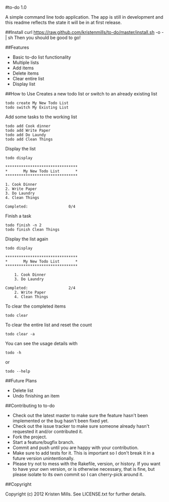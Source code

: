 #to-do 1.0

A simple command line todo application. The app is still in development and this readme reflects the state it will be in at first release.

##Install
	curl https://raw.github.com/kristenmills/to-do/master/install.sh -o - | sh
Then you should be good to go!

##Features
* Basic to-do list functionality
* Multiple lists
* Add items
* Delete items
* Clear entire list
* Display list

##How to Use
Creates a new todo list or switch to an already existing list

	todo create My New Todo List
	todo switch My Existing List

Add some tasks to the working list

	todo add Cook dinner
	todo add Write Paper
	todo add Do Laundy
	todo add Clean Things
	
Display the list
	
	todo display
	
	********************************
	*       My New Todo List       *
	********************************
	
	1. Cook Dinner
	2. Write Paper
	3. Do Laundry
	4. Clean Things
	
	Completed:					0/4
	
Finish a task

	todo finish -n 2
	todo finish Clean Things
	
Display the list again 

	todo display
	
	********************************
	*       My New Todo List       *
	********************************

	    1. Cook Dinner
	    3. Do Laundry

	Completed:					2/4
	    2. Write Paper
	    4. Clean Things
		
To clear the completed items 
	
	todo clear

To clear the entire list and reset the count

	todo clear -a
	
You can see the usage details with
	
	todo -h
	
or

	todo --help

##Future Plans
* Delete list
* Undo finishing an item

##Contributing to to-do
 
* Check out the latest master to make sure the feature hasn't been implemented or the bug hasn't been fixed yet.
* Check out the issue tracker to make sure someone already hasn't requested it and/or contributed it.
* Fork the project.
* Start a feature/bugfix branch.
* Commit and push until you are happy with your contribution.
* Make sure to add tests for it. This is important so I don't break it in a future version unintentionally.
* Please try not to mess with the Rakefile, version, or history. If you want to have your own version, or is otherwise necessary, that is fine, but please isolate to its own commit so I can cherry-pick around it.

##Copyright

Copyright (c) 2012 Kristen Mills. See LICENSE.txt for
further details.